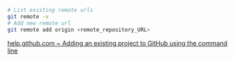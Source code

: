 ```bash
# List existing remote urls
git remote -v
# Add new remote url
git remote add origin <remote_repository_URL>
```
[help.github.com ~ Adding an existing project to GitHub using the command line](https://help.github.com/en/github/importing-your-projects-to-github/adding-an-existing-project-to-github-using-the-command-line)

